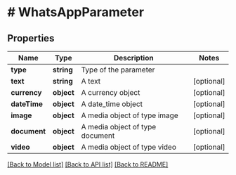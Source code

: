 # # WhatsAppParameter

## Properties

Name | Type | Description | Notes
------------ | ------------- | ------------- | -------------
**type** | **string** | Type of the parameter |
**text** | **string** | A text | [optional]
**currency** | **object** | A currency object | [optional]
**dateTime** | **object** | A date_time object | [optional]
**image** | **object** | A media object of type image | [optional]
**document** | **object** | A media object of type document | [optional]
**video** | **object** | A media object of type video | [optional]

[[Back to Model list]](../../README.md#models) [[Back to API list]](../../README.md#endpoints) [[Back to README]](../../README.md)
